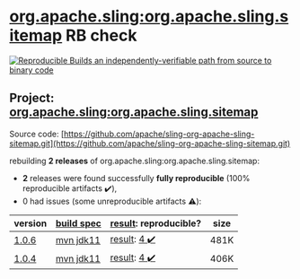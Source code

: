 [org.apache.sling:org.apache.sling.sitemap](https://search.maven.org/artifact/org.apache.sling/org.apache.sling.sitemap/) RB check
=======

[![Reproducible Builds](https://reproducible-builds.org/images/logos/rb.svg) an independently-verifiable path from source to binary code](https://reproducible-builds.org/)

## Project: [org.apache.sling:org.apache.sling.sitemap](https://search.maven.org/artifact/org.apache.sling/org.apache.sling.sitemap/)

Source code: [https://github.com/apache/sling-org-apache-sling-sitemap.git](https://github.com/apache/sling-org-apache-sling-sitemap.git)

rebuilding **2 releases** of org.apache.sling:org.apache.sling.sitemap:
- **2** releases were found successfully **fully reproducible** (100% reproducible artifacts :heavy_check_mark:),
- 0 had issues (some unreproducible artifacts :warning:):

| version | [build spec](/BUILDSPEC.md) | [result](https://reproducible-builds.org/docs/jvm/): reproducible? | size |
| -- | --------- | ------ | -- |
| [1.0.6](https://search.maven.org/artifact/org.apache.sling/org.apache.sling.sitemap/1.0.6/pom) | [mvn jdk11](org.apache.sling.sitemap-1.0.6.buildspec) | [result](org.apache.sling.sitemap-1.0.6.buildinfo): [4 :heavy_check_mark: ](org.apache.sling.sitemap-1.0.6.buildcompare) | 481K |
| [1.0.4](https://search.maven.org/artifact/org.apache.sling/org.apache.sling.sitemap/1.0.4/pom) | [mvn jdk11](org.apache.sling.sitemap-1.0.4.buildspec) | [result](org.apache.sling.sitemap-1.0.4.buildinfo): [4 :heavy_check_mark: ](org.apache.sling.sitemap-1.0.4.buildcompare) | 406K |
